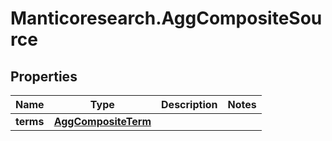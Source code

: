 # Manticoresearch.AggCompositeSource

## Properties

Name | Type | Description | Notes
------------ | ------------- | ------------- | -------------
**terms** | [**AggCompositeTerm**](AggCompositeTerm.md) |  | 


